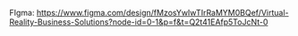 FIgma: https://www.figma.com/design/fMzosYwIwTIrRaMYM0BQef/Virtual-Reality-Business-Solutions?node-id=0-1&p=f&t=Q2t41EAfp5ToJcNt-0
